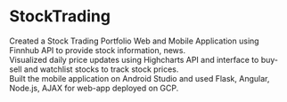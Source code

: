 # StockTrading
Created a Stock Trading Portfolio Web and Mobile Application using Finnhub API to provide stock information, news.
<br>Visualized daily price updates using Highcharts API and interface to buy-sell and watchlist stocks to track stock prices.
<br>Built the mobile application on Android Studio and used Flask, Angular, Node.js, AJAX for web-app deployed on GCP.
